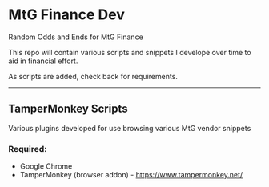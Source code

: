 # MtG Finance Dev
Random Odds and Ends for MtG Finance

This repo will contain various scripts and snippets I develope over time to aid in financial effort.

As scripts are added, check back for requirements.

---

## TamperMonkey Scripts
Various plugins developed for use browsing various MtG vendor snippets

### Required:
* Google Chrome
* TamperMonkey (browser addon) - https://www.tampermonkey.net/
